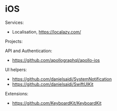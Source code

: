 # iOS

Services:
- Localisation, https://localazy.com/

Projects:

API and Authentication:
- https://github.com/apollographql/apollo-ios


UI helpers:
- https://github.com/danielsaidi/SystemNotification
- https://github.com/danielsaidi/SwiftUIKit


Extensions:
- https://github.com/KeyboardKit/KeyboardKit